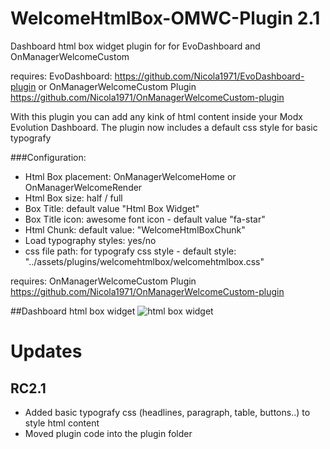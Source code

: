 WelcomeHtmlBox-OMWC-Plugin 2.1
==========================

Dashboard html box widget plugin for for EvoDashboard and OnManagerWelcomeCustom

requires: 
EvoDashboard: https://github.com/Nicola1971/EvoDashboard-plugin
or 
OnManagerWelcomeCustom Plugin https://github.com/Nicola1971/OnManagerWelcomeCustom-plugin

With this plugin you can add any kink of html content inside your Modx Evolution Dashboard.
The plugin now includes a default css style for basic typografy 

###Configuration:

* Html Box placement: OnManagerWelcomeHome or OnManagerWelcomeRender
* Html Box size:  half / full
* Box Title: default value "Html Box Widget"
* Box Title icon: awesome font icon - default value "fa-star"
* Html Chunk: default value: "WelcomeHtmlBoxChunk"
* Load typography styles: yes/no 
* css file path: for typografy css style -  default style: "../assets/plugins/welcomehtmlbox/welcomehtmlbox.css" 

requires: OnManagerWelcomeCustom Plugin https://github.com/Nicola1971/OnManagerWelcomeCustom-plugin

##Dashboard html box widget
![html box widget](https://raw.githubusercontent.com/Nicola1971/WelcomeHtmlBox-OMWC-Plugin/master/htmlbox.jpg)

# Updates

## RC2.1

* Added basic typografy css (headlines, paragraph, table, buttons..) to style html content
* Moved plugin code into the plugin folder
